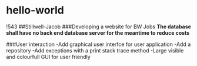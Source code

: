# hello-world
!543
##Stillwell-Jacob
###Developing a website for BW Jobs
**The database shall have no back end database server for the meantime to reduce costs**

###User interaction
-Add graphical user interfce for user application
-Add a repository
-Add exceptions with a print stack trace method
-Large visible and colourfull GUI for user friendly
